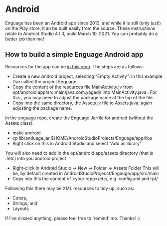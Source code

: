 # Android
Enguage has been an Android app since 2013, 
and while it is still (only just!) on the Play store, 
it an be built easily from the source.
These instructions relate to Android Studio 4.1.3, build March 10, 2021.
You can probably do a better job than me!
## How to build a simple Enguage Android app
Resources for the app can be [in this repo](../opt/android.app).
The steps are as follows:
<ul>
<li> Create a new Android project, selecting "Empty Activity".
In this example I've called the project Enguage.
<li> Copy the content of the resources file MainActivity.jv 
from opt/android.app/src.main/java.com.yagadi/ into MainActivity.java .
For this , you may need to adjust the package name at the top of the file.
<li> Copy into the same directory, the Assets.jv file to Assets.java,
again adjusting the package name.
</ul>
In the enguage repo, create the Enguage Jarfile for android (without the Assets class):
<ul>
<li> make android </li>
<li> cp lib/anduage.jar $HOME/AndroidStudioProjects/Enguage/app/libs
<li> Right click on this in Android Studio and select "Add as library"
</ul>
You will also need to add in the opt/android.app/assets directory (that is ./etc) into you android project
<ul>
<li> Right-click in Android Studio -> New -> Folder -> Assets Folder
This will be, by default created in AndroidStudioProjecct/Engauge/app/src/main
<li> Copy into this the content of &lt;your repo>/etc/, e.g. config.xml and rpt/
</ul>
Following this there may be XML resources to tidy up, such as:
<ul>
<li>Colors,
<li>Strings, and
<li>Layouts
</ul>
If I've missed anything, please feel free to 'remind' me. Thanks! :)